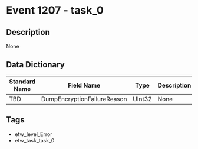 # Event 1207 - task_0

## Description
None

## Data Dictionary
|Standard Name|Field Name|Type|Description|Sample Value|
|---|---|---|---|---|
|TBD|DumpEncryptionFailureReason|UInt32|None|`None`|

## Tags
* etw_level_Error
* etw_task_task_0